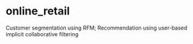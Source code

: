 # online_retail
Customer segmentation using RFM; Recommendation using user-based implicit collaborative filtering
